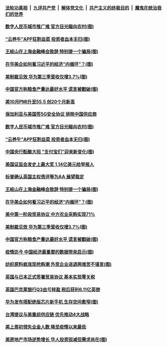 

####  [法轮功真相](../../../../basic/blob/master/README.md?t=10251302) &nbsp;|&nbsp; [九评共产党](../../../../9ping.md/blob/master/README.md?t=10251302) &nbsp;|&nbsp; [解体党文化](../../../../jtdwh.md/blob/master/README.md?t=10251302)  &nbsp;|&nbsp; [共产主义的终极目的](../../../../gczydzjmd.md/blob/master/README.md?t=10251302) &nbsp;|&nbsp; [魔鬼在统治我们的世界](../../../../mgztzwmdsj.md/blob/master/README.md?t=10251302) 

#### [数字人民币城市推广难 官方目光瞄向农村(图)](../pages/p5/950292.md?t=10251302) 

#### [“云养牛”APP狂割韭菜 投资者血本无归(图)](../pages/p5/950328.md?t=10251302) 

#### [王岐山在上海金融峰会致辞 特别提一个骗局(图)](../pages/p5/950278.md?t=10251302) 

#### [在华美企如何看习近平的经济“内循环”？(图)](../pages/p5/950276.md?t=10251302) 

#### [美制裁见效 华为第三季营收仅增3.7%(图)](../pages/p5/950271.md?t=10251302) 

#### [中国官方称粮食产量达最好水平 谎言被戳破(图)](../pages/p5/950190.md?t=10251302) 

#### [美10月PMI升至55.5 创20个月新高](../pages/p5/950339.md?t=10251302) 

#### [保加利亚与美国签5G安全协议 排除中国供应商](../pages/p5/950338.md?t=10251302) 

#### [数字人民币城市推广难 官方目光瞄向农村(图)](../pages/p5/950292.md?t=10251302) 

#### [“云养牛”APP狂割韭菜 投资者血本无归(图)](../pages/p5/950328.md?t=10251302) 

#### [中国央行酝酿大招 “支付宝们”迎来新变化(图)](../pages/p5/950301.md?t=10251302) 

#### [美国证监会发史上最大奖 1.14亿美元给举报人](../pages/p5/950300.md?t=10251302) 

#### [标普确认英国主权债评等为AA 展望稳定](../pages/p5/950296.md?t=10251302) 

#### [王岐山在上海金融峰会致辞 特别提一个骗局(图)](../pages/p5/950278.md?t=10251302) 

#### [在华美企如何看习近平的经济“内循环”？(图)](../pages/p5/950276.md?t=10251302) 

#### [美中第一阶段贸易协议 中方农业采购实现71%](../pages/p5/950273.md?t=10251302) 

#### [美制裁见效 华为第三季营收仅增3.7%(图)](../pages/p5/950271.md?t=10251302) 

#### [中国官方称粮食产量达最好水平 谎言被戳破(图)](../pages/p5/950190.md?t=10251302) 

#### [疫情迄今 中国经济最重要的数据带来启示(图)](../pages/p5/950206.md?t=10251302) 

#### [纺织原料疯涨现抢购潮 外贸企业进退两难苦不堪言(图)](../pages/p5/950226.md?t=10251302) 

#### [英国与日本正式签署贸易协议 基本实现零关税](../pages/p5/950195.md?t=10251302) 

#### [英国巴克莱银行Q3由亏转盈 税后获利6.11亿英镑](../pages/p5/950182.md?t=10251302) 

#### [华为发布搭配绝版芯片新手机 生存空间愈窄(图)](../pages/p5/950174.md?t=10251302) 

#### [台湾提议与美重组供应链 优先推动4大战略](../pages/p5/950169.md?t=10251302) 

#### [美上周初领失业金人数 降至疫情以来最低](../pages/p5/950168.md?t=10251302) 

#### [美房地产市场逆势增长 华人投资锐减但需求尚在(图)](../pages/p5/950163.md?t=10251302) 

